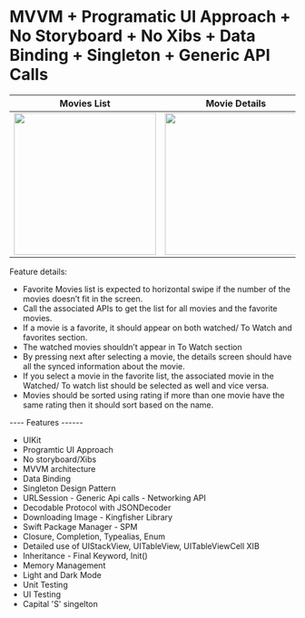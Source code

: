 # MVVM + Programatic UI Approach + No Storyboard + No Xibs + Data Binding + Singleton + Generic API Calls



| Movies List      | Movie Details      |
|------------|-------------|
| <img src="https://user-images.githubusercontent.com/30188089/222958011-027e9aaa-df84-4a8d-9bec-4df4e23ac062.png" width="250"> | <img src="https://user-images.githubusercontent.com/30188089/222958303-c1416a8c-bb2a-4a5a-8507-500243416f98.png" width="250"> |

Feature details:
- Favorite Movies list is expected to horizontal swipe if the number of the movies doesn’t fit in the screen.
- Call the associated APIs to get the list for all movies and the favorite movies.
- If a movie is a favorite, it should appear on both watched/ To Watch and favorites section.
- The watched movies shouldn’t appear in To Watch section
- By pressing next after selecting a movie, the details screen should have all the synced information about the movie.
- If you select a movie in the favorite list, the associated movie in the Watched/ To watch list should be selected as well and vice versa.
- Movies should be sorted using rating if more than one movie have the same rating then it should sort based on the name.


---- Features ------
- UIKit
- Programtic UI Approach
- No storyboard/Xibs
- MVVM architecture
- Data Binding
- Singleton Design Pattern
- URLSession - Generic Api calls - Networking API
- Decodable Protocol with JSONDecoder
- Downloading Image - Kingfisher Library
- Swift Package Manager - SPM
- Closure, Completion, Typealias, Enum
- Detailed use of UIStackView, UITableView, UITableViewCell XIB
- Inheritance - Final Keyword, Init()
- Memory Management
- Light and Dark Mode
- Unit Testing
- UI Testing
- Capital 'S' singelton

